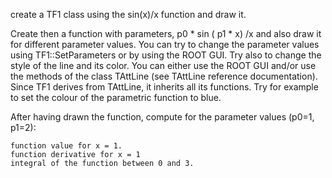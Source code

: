create a TF1 class using the sin(x)/x function and draw it.

Create then a function with parameters, p0 * sin ( p1 * x) /x and also draw it for different parameter values. You can try to change the parameter values using TF1::SetParameters or by using the ROOT GUI. Try also to change the style of the line and its color. You can either use the ROOT GUI and/or use the methods of the class TAttLine (see TAttLine reference documentation). Since TF1 derives from TAttLine, it inherits all its functions. Try for example to set the colour of the parametric function to blue.

After having drawn the function, compute for the parameter values (p0=1, p1=2):

    function value for x = 1.
    function derivative for x = 1
    integral of the function between 0 and 3. 
